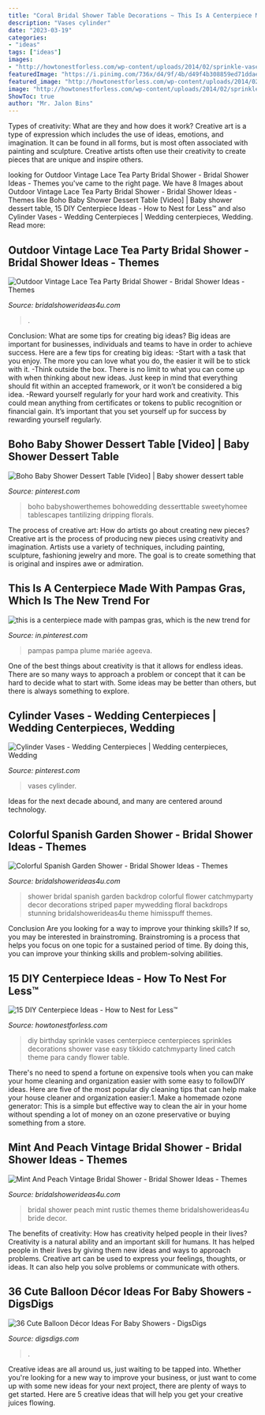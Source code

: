 ```yaml
---
title: "Coral Bridal Shower Table Decorations ~ This Is A Centerpiece Made With Pampas Gras, Which Is The New Trend For"
description: "Vases cylinder"
date: "2023-03-19"
categories:
- "ideas"
tags: ["ideas"]
images:
- "http://howtonestforless.com/wp-content/uploads/2014/02/sprinkle-vases.jpg"
featuredImage: "https://i.pinimg.com/736x/d4/9f/4b/d49f4b308859ed71ddaef9639de5b33b.jpg"
featured_image: "http://howtonestforless.com/wp-content/uploads/2014/02/sprinkle-vases.jpg"
image: "http://howtonestforless.com/wp-content/uploads/2014/02/sprinkle-vases.jpg"
ShowToc: true
author: "Mr. Jalon Bins"
---
```



Types of creativity: What are they and how does it work?
Creative art is a type of expression which includes the use of ideas, emotions, and imagination. It can be found in all forms, but is most often associated with painting and sculpture. Creative artists often use their creativity to create pieces that are unique and inspire others.

	

		
looking for Outdoor Vintage Lace Tea Party Bridal Shower - Bridal Shower Ideas - Themes you've came to the right page. We have 8 Images about Outdoor Vintage Lace Tea Party Bridal Shower - Bridal Shower Ideas - Themes like Boho Baby Shower Dessert Table [Video] | Baby shower dessert table, 15 DIY Centerpiece Ideas - How to Nest for Less™ and also Cylinder Vases - Wedding Centerpieces | Wedding centerpieces, Wedding. Read more:
		
    
## Outdoor Vintage Lace Tea Party Bridal Shower - Bridal Shower Ideas - Themes

<img loading=lazy src="https://www.bridalshowerideas4u.com/wp-content/uploads/2016/04/Outdoor-Vintage-Lace-Tea-Party-Bridal-Shower-Tea-Truffles.jpg" onerror="this.onerror=null;this.src='https://tse1.mm.bing.net/th?id=OIP.7pVZoFLFmW22S6nb-RfboQHaLH&amp;pid=15.1';" alt="Outdoor Vintage Lace Tea Party Bridal Shower - Bridal Shower Ideas - Themes">

_Source: bridalshowerideas4u.com_

>. 

	

Conclusion: What are some tips for creating big ideas?
Big ideas are important for businesses, individuals and teams to have in order to achieve success. Here are a few tips for creating big ideas:
-Start with a task that you enjoy. The more you can love what you do, the easier it will be to stick with it.
-Think outside the box. There is no limit to what you can come up with when thinking about new ideas. Just keep in mind that everything should fit within an accepted framework, or it won’t be considered a big idea.
-Reward yourself regularly for your hard work and creativity. This could mean anything from certificates or tokens to public recognition or financial gain. It’s important that you set yourself up for success by rewarding yourself regularly.

    
## Boho Baby Shower Dessert Table [Video] | Baby Shower Dessert Table

<img loading=lazy src="https://i.pinimg.com/736x/ff/8a/4e/ff8a4ec192c5d2089dbe2c942c99299a.jpg" onerror="this.onerror=null;this.src='https://tse2.mm.bing.net/th?id=OIP.Ylc8fDiXnc5nZM-SuewzoAHaNK&amp;pid=15.1';" alt="Boho Baby Shower Dessert Table [Video] | Baby shower dessert table">

_Source: pinterest.com_

>boho babyshowerthemes bohowedding desserttable sweetyhomee tablescapes tantilizing dripping florals. 

	

The process of creative art: How do artists go about creating new pieces?
Creative art is the process of producing new pieces using creativity and imagination. Artists use a variety of techniques, including painting, sculpture, fashioning jewelry and more. The goal is to create something that is original and inspires awe or admiration.

    
## This Is A Centerpiece Made With Pampas Gras, Which Is The New Trend For

<img loading=lazy src="https://i.pinimg.com/736x/d4/9f/4b/d49f4b308859ed71ddaef9639de5b33b.jpg" onerror="this.onerror=null;this.src='https://tse3.mm.bing.net/th?id=OIP.wpnZgDDbZFiZwsQFFnXA-wHaLH&amp;pid=15.1';" alt="this is a centerpiece made with pampas gras, which is the new trend for">

_Source: in.pinterest.com_

>pampas pampa plume mariée ageeva. 

	

One of the best things about creativity is that it allows for endless ideas. There are so many ways to approach a problem or concept that it can be hard to decide what to start with. Some ideas may be better than others, but there is always something to explore.

    
## Cylinder Vases - Wedding Centerpieces | Wedding Centerpieces, Wedding

<img loading=lazy src="https://i.pinimg.com/736x/47/a7/06/47a70632bc944d08d2f2a97ae9f9ef01--winter-themed-wedding-black-white-weddings.jpg" onerror="this.onerror=null;this.src='https://tse2.mm.bing.net/th?id=OIP.z7SiTmUBhU0aVmvuPj_KPAHaNJ&amp;pid=15.1';" alt="Cylinder Vases - Wedding Centerpieces | Wedding centerpieces, Wedding">

_Source: pinterest.com_

>vases cylinder. 

	

Ideas for the next decade abound, and many are centered around technology.

    
## Colorful Spanish Garden Shower - Bridal Shower Ideas - Themes

<img loading=lazy src="https://www.bridalshowerideas4u.com/wp-content/uploads/2016/06/Colorful-Spanish-Garden-Shower-Flower-Decor.jpg" onerror="this.onerror=null;this.src='https://tse1.mm.bing.net/th?id=OIP.a8nMf8hK5X-MxUAyFbYo6wHaJ4&amp;pid=15.1';" alt="Colorful Spanish Garden Shower - Bridal Shower Ideas - Themes">

_Source: bridalshowerideas4u.com_

>shower bridal spanish garden backdrop colorful flower catchmyparty decor decorations striped paper mywedding floral backdrops stunning bridalshowerideas4u theme himisspuff themes. 

	

Conclusion
Are you looking for a way to improve your thinking skills? If so, you may be interested in brainstroming. Brainstroming is a process that helps you focus on one topic for a sustained period of time. By doing this, you can improve your thinking skills and problem-solving abilities.

    
## 15 DIY Centerpiece Ideas - How To Nest For Less™

<img loading=lazy src="http://howtonestforless.com/wp-content/uploads/2014/02/sprinkle-vases.jpg" onerror="this.onerror=null;this.src='https://tse4.mm.bing.net/th?id=OIP.2ZMzkzxQ_r5I3DautvRfWwHaLI&amp;pid=15.1';" alt="15 DIY Centerpiece Ideas - How to Nest for Less™">

_Source: howtonestforless.com_

>diy birthday sprinkle vases centerpiece centerpieces sprinkles decorations shower vase easy tikkido catchmyparty lined catch theme para candy flower table. 

	

There's no need to spend a fortune on expensive tools when you can make your home cleaning and organization easier with some easy to followDIY ideas. Here are five of the most popular diy cleaning tips that can help make your house cleaner and organization easier:1. Make a homemade ozone generator: This is a simple but effective way to clean the air in your home without spending a lot of money on an ozone preservative or buying something from a store.

    
## Mint And Peach Vintage Bridal Shower - Bridal Shower Ideas - Themes

<img loading=lazy src="https://www.bridalshowerideas4u.com/wp-content/uploads/2016/04/Mint-And-Peach-Vintage-Bridal-Shower-Rustic-Decor.jpg" onerror="this.onerror=null;this.src='https://tse4.mm.bing.net/th?id=OIP.xgQQ9FpxDcAJ2I1kEn8kdQHaLI&amp;pid=15.1';" alt="Mint And Peach Vintage Bridal Shower - Bridal Shower Ideas - Themes">

_Source: bridalshowerideas4u.com_

>bridal shower peach mint rustic themes theme bridalshowerideas4u bride decor. 

	

The benefits of creativity: How has creativity helped people in their lives?
Creativity is a natural ability and an important skill for humans. It has helped people in their lives by giving them new ideas and ways to approach problems. Creative art can be used to express your feelings, thoughts, or ideas. It can also help you solve problems or communicate with others.

    
## 36 Cute Balloon Décor Ideas For Baby Showers - DigsDigs

<img loading=lazy src="https://www.digsdigs.com/photos/cute-balloon-decor-ideas-for-baby-showers-17.jpg" onerror="this.onerror=null;this.src='https://tse2.mm.bing.net/th?id=OIP.wNZ3pmC-UtHAxVh9kVsioAAAAA&amp;pid=15.1';" alt="36 Cute Balloon Décor Ideas For Baby Showers - DigsDigs">

_Source: digsdigs.com_

>. 

	

Creative ideas are all around us, just waiting to be tapped into. Whether you're looking for a new way to improve your business, or just want to come up with some new ideas for your next project, there are plenty of ways to get started. Here are 5 creative ideas that will help you get your creative juices flowing.

